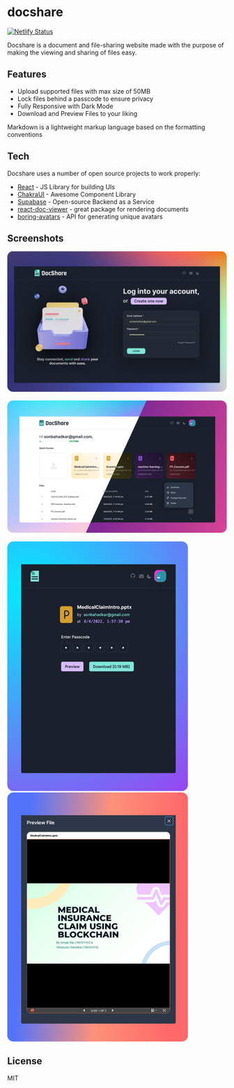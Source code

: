 # docshare

[![Netlify Status](https://api.netlify.com/api/v1/badges/aca97ff1-e997-4d75-a1c7-825764a472f6/deploy-status)](https://docshr.netlify.com/)

Docshare is a document and file-sharing website made with the purpose of making the viewing and sharing of files easy.

## Features

- Upload supported files with max size of 50MB
- Lock files behind a passcode to ensure privacy
- Fully Responsive with Dark Mode
- Download and Preview Files to your liking

Markdown is a lightweight markup language based on the formatting conventions

## Tech
Docshare uses a number of open source projects to work properly:

- [React](https://reactjs.org/) - JS Library for building UIs
- [ChakraUI](https://chakra-ui.com/) - Awesome Component Library
- [Supabase](https://supabase.com/) - Open-source Backend as a Service
- [react-doc-viewer](https://www.npmjs.com/package/react-doc-viewer) - great package for rendering documents
- [boring-avatars](https://boringavatars.com/) - API for generating unique avatars

## Screenshots
![ss1](https://github.com/ShreeyansB/docshare-react/raw/main/screenshots/ss1.png)
<br><br>
![ss2](https://github.com/ShreeyansB/docshare-react/raw/main/screenshots/ss2.png)
<br><br>
<img src="https://github.com/ShreeyansB/docshare-react/raw/main/screenshots/ss3.png" width="415"/> <img src="https://github.com/ShreeyansB/docshare-react/raw/main/screenshots/ss4.png" width="415"/> 

## License
MIT
